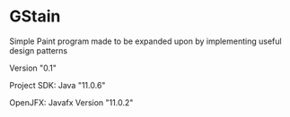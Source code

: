 # GStain        
Simple Paint program made to be expanded upon by implementing useful design patterns


Version "0.1"

Project SDK:  Java "11.0.6"

OpenJFX:      Javafx Version "11.0.2"
